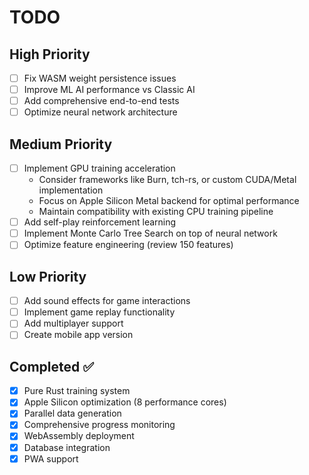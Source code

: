 # TODO

## High Priority

- [ ] Fix WASM weight persistence issues
- [ ] Improve ML AI performance vs Classic AI
- [ ] Add comprehensive end-to-end tests
- [ ] Optimize neural network architecture

## Medium Priority

- [ ] Implement GPU training acceleration
  - Consider frameworks like Burn, tch-rs, or custom CUDA/Metal implementation
  - Focus on Apple Silicon Metal backend for optimal performance
  - Maintain compatibility with existing CPU training pipeline
- [ ] Add self-play reinforcement learning
- [ ] Implement Monte Carlo Tree Search on top of neural network
- [ ] Optimize feature engineering (review 150 features)

## Low Priority

- [ ] Add sound effects for game interactions
- [ ] Implement game replay functionality
- [ ] Add multiplayer support
- [ ] Create mobile app version

## Completed ✅

- [x] Pure Rust training system
- [x] Apple Silicon optimization (8 performance cores)
- [x] Parallel data generation
- [x] Comprehensive progress monitoring
- [x] WebAssembly deployment
- [x] Database integration
- [x] PWA support
